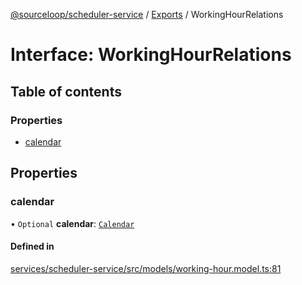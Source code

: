 [@sourceloop/scheduler-service](../README.md) / [Exports](../modules.md) / WorkingHourRelations

# Interface: WorkingHourRelations

## Table of contents

### Properties

- [calendar](WorkingHourRelations.md#calendar)

## Properties

### calendar

• `Optional` **calendar**: [`Calendar`](../classes/Calendar.md)

#### Defined in

[services/scheduler-service/src/models/working-hour.model.ts:81](https://github.com/codeweb05/repo1/blob/a4cf318/services/scheduler-service/src/models/working-hour.model.ts#L81)
